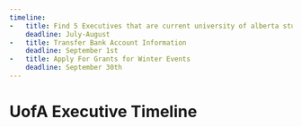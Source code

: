 ```yaml
---
timeline:
-   title: Find 5 Executives that are current university of alberta students.
    deadline: July-August
-   title: Transfer Bank Account Information
    deadline: September 1st
-   title: Apply For Grants for Winter Events
    deadline: September 30th 
---
```

# UofA Executive Timeline

<Timeline :events="$page.frontmatter.timeline" />
